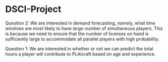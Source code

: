 # DSCI-Project

Question 2: We are interested in demand forecasting, namely, what time windows are most likely to have large number of simultaneous players. This is because we need to ensure that the number of licenses on hand is sufficiently large to accommodate all parallel players with high probability. 

Question 1: 
We are interested in whether or not we can predict the total hours a player will contribute to PLAIcraft based on age and experience. 

